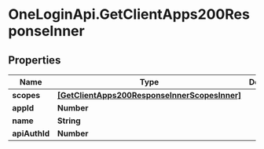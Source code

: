 # OneLoginApi.GetClientApps200ResponseInner

## Properties

Name | Type | Description | Notes
------------ | ------------- | ------------- | -------------
**scopes** | [**[GetClientApps200ResponseInnerScopesInner]**](GetClientApps200ResponseInnerScopesInner.md) |  | [optional] 
**appId** | **Number** |  | [optional] 
**name** | **String** |  | [optional] 
**apiAuthId** | **Number** |  | [optional] 



